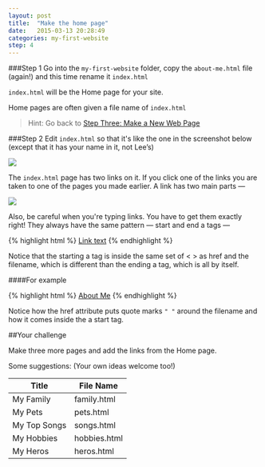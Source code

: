 ```yaml
---
layout: post
title:  "Make the home page"
date:   2015-03-13 20:28:49
categories: my-first-website
step: 4
---
```



###Step 1
Go into the `my-first-website` folder, copy the `about-me.html` file (again!) and this time rename it `index.html`

`index.html` will be the Home page for your site.

Home pages are often given a file name of `index.html`

> Hint: Go back to [Step Three: Make a New Web Page](http://docklandsdojo.github.io/docklands-dojo/my-first-website/2015/03/12/make-a-new-webpage.html)

###Step 2
Edit `index.html` so that it's like the one in the screenshot below (except that it has your name in it, not Lee’s)

<img src="{{site.baseurl}}/assets/create-homepage.png" />


The `index.html` page has two links on it. If you click one of the links you are taken to one of the pages you made earlier.
A link has two main parts —

<img src="{{site.baseurl}}/assets/create-homepage-links.png" />


Also, be careful when you're typing links. You have to get them exactly right!
They always have the same pattern — start and end a tags —

{% highlight html %}
<a href="filename">Link text</a>
{% endhighlight %}

Notice that the starting a tag is inside the same set of < > as href and the filename, which is different than the ending a tag, which is all by itself.

####For example

{% highlight html %}
<a href="about-me.html">About Me</a>
{% endhighlight %}

Notice how the href attribute puts quote marks `" "` around the filename and how it comes inside the a start tag.

##Your challenge

Make three more pages and add the links from the Home page.



Some suggestions: 
(Your own ideas welcome too!)

| Title  | File Name |
|---|--- |
|  My Family | family.html |
| My Pets  |  pets.html |
|  My Top Songs | songs.html |
|  My Hobbies | hobbies.html |
|  My Heros | heros.html |
